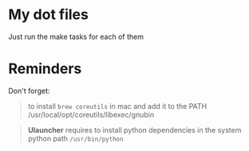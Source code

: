 # My dot files 
Just run the make tasks for each of them

# Reminders
Don't forget:
> to install `brew coreutils` in mac and add it to the 
PATH /usr/local/opt/coreutils/libexec/gnubin

> **Ulauncher** requires to install python dependencies in the 
system python path `/usr/bin/python`

